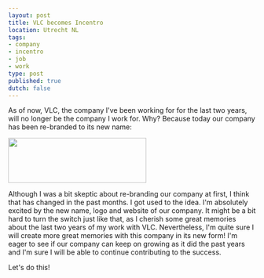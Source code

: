```yaml
---
layout: post
title: VLC becomes Incentro
location: Utrecht NL
tags:
- company
- incentro
- job
- work
type: post
published: true
dutch: false
---
```

As of now, VLC, the company I've been working for for the last two years, will no longer be the company I work for. Why? Because today our company has been re-branded to its new name:

<a title="Incentro" href="http://www.incentro.com" target="_blank"><img class="center" title="Incentro - information becomes inspiration" src="http://ronaldvz.files.wordpress.com/2011/10/incentro-logo_wit.png" alt="" width="281" height="92" /></a>

Although I was a bit skeptic about re-branding our company at first, I think that has changed in the past months. I got used to the idea. I'm absolutely excited by the new name, logo and website of our company. It might be a bit hard to turn the switch just like that, as I cherish some great memories about the last two years of my work with VLC. Nevertheless, I'm quite sure I will create more great memories with this company in its new form! I'm eager to see if our company can keep on growing as it did the past years and I'm sure I will be able to continue contributing to the success.

Let's do this!
